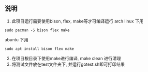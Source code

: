 ## 说明
1. 此项目运行需要使用bison, flex, make等才可编译运行
arch linux 下用
```
sudo pacman -S bison flex make
```
ubuntu 下用
```
sudo apt install bison flex make
```

2. 在项目根目录下使用make进行编译, make clean 进行清理
3. 将测试文件放在test文件夹下, 并运行gotest.sh即可打印结果

